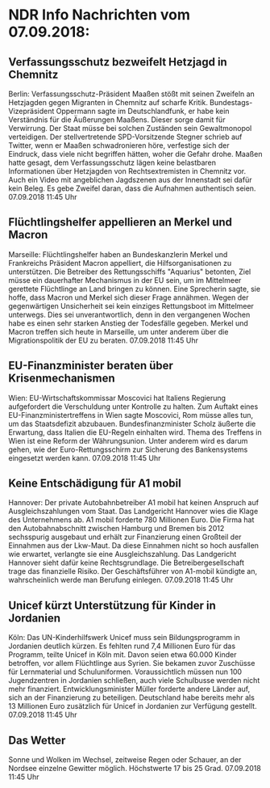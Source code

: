 # NDR Info Nachrichten vom 07.09.2018:


## Verfassungsschutz bezweifelt Hetzjagd in Chemnitz
Berlin: Verfassungsschutz-Präsident Maaßen stößt mit seinen Zweifeln an Hetzjagden gegen Migranten in Chemnitz auf scharfe Kritik. Bundestags-Vizepräsident Oppermann sagte im Deutschlandfunk, er habe kein Verständnis für die Äußerungen Maaßens. Dieser sorge damit für Verwirrung. Der Staat müsse bei solchen Zuständen sein Gewaltmonopol verteidigen. Der stellvertretende SPD-Vorsitzende Stegner schrieb auf Twitter, wenn er Maaßen schwadronieren höre, verfestige sich der Eindruck, dass viele nicht begriffen hätten, woher die Gefahr drohe. Maaßen hatte gesagt, dem Verfassungsschutz lägen keine belastbaren Informationen über Hetzjagden von Rechtsextremisten in Chemnitz vor. Auch ein Video mit angeblichen Jagdszenen aus der Innenstadt sei dafür kein Beleg. Es gebe Zweifel daran, dass die Aufnahmen authentisch seien. 07.09.2018 11:45 Uhr 

## Flüchtlingshelfer appellieren an Merkel und Macron
Marseille:       Flüchtlingshelfer haben an Bundeskanzlerin Merkel und Frankreichs Präsident Macron appelliert, die Hilfsorganisationen zu unterstützen. Die Betreiber des Rettungsschiffs "Aquarius" betonten, Ziel müsse ein dauerhafter Mechanismus in der EU sein, um im Mittelmeer gerettete Flüchtlinge an Land bringen zu können. Eine Sprecherin sagte, sie hoffe, dass Macron und Merkel sich dieser Frage annähmen. Wegen der gegenwärtigen Unsicherheit sei kein einziges Rettungsboot im Mittelmeer unterwegs. Dies sei unverantwortlich, denn in den vergangenen Wochen habe es einen sehr starken Anstieg der Todesfälle gegeben. Merkel und Macron treffen sich heute in Marseille, um unter anderem über die Migrationspolitik der EU zu beraten. 07.09.2018 11:45 Uhr 

## EU-Finanzminister beraten über Krisenmechanismen
Wien:	EU-Wirtschaftskommissar Moscovici hat Italiens Regierung aufgefordert die Verschuldung unter Kontrolle zu halten. Zum Auftakt eines EU-Finanzministertreffens in Wien sagte Moscovici, Rom müsse alles tun, um das Staatsdefizit abzubauen. Bundesfinanzminister Scholz äußerte die Erwartung, dass Italien die EU-Regeln einhalten wird. Thema des Treffens in Wien ist eine Reform der Währungsunion. Unter anderem wird es darum gehen, wie der Euro-Rettungsschirm zur Sicherung des Bankensystems eingesetzt werden kann. 07.09.2018 11:45 Uhr 

## Keine Entschädigung für A1 mobil
Hannover:	Der private Autobahnbetreiber A1 mobil hat keinen Anspruch auf Ausgleichszahlungen vom Staat. Das Landgericht Hannover wies die Klage des Unternehmens ab. A1 mobil forderte 780 Millionen Euro. Die Firma hat den Autobahnabschnitt zwischen Hamburg und Bremen bis 2012 sechsspurig ausgebaut und erhält zur Finanzierung einen Großteil der Einnahmen aus der Lkw-Maut. Da diese Einnahmen nicht so hoch ausfallen wie erwartet, verlangte sie eine Ausgleichszahlung. Das Landgericht Hannover sieht dafür keine Rechtsgrundlage. Die Betreibergesellschaft trage das finanzielle Risiko. Der Geschäftsführer von A1-mobil kündigte an, wahrscheinlich werde man Berufung einlegen. 07.09.2018 11:45 Uhr 

## Unicef kürzt Unterstützung für Kinder in Jordanien
Köln: Das UN-Kinderhilfswerk Unicef muss sein Bildungsprogramm in Jordanien deutlich kürzen. Es fehlten rund 7,4 Millionen Euro für das Programm, teilte Unicef in Köln mit. Davon seien etwa 60.000 Kinder betroffen, vor allem Flüchtlinge aus Syrien. Sie bekamen zuvor Zuschüsse für Lernmaterial und Schuluniformen. Voraussichtlich müssen nun 100 Jugendzentren in Jordanien schließen, auch viele Schulbusse werden nicht mehr finanziert. Entwicklungsminister Müller forderte andere Länder auf, sich an der Finanzierung zu beteiligen. Deutschland habe bereits mehr als 13 Millionen Euro zusätzlich für Unicef in Jordanien zur Verfügung gestellt. 07.09.2018 11:45 Uhr 

## Das Wetter
Sonne und Wolken im Wechsel, zeitweise Regen oder Schauer, an der Nordsee einzelne Gewitter möglich. Höchstwerte 17 bis 25 Grad. 07.09.2018 11:45 Uhr 
